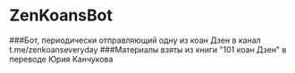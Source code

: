 # ZenKoansBot

###Бот, периодически отправляющий одну из коан Дзен в канал t.me/zenkoanseveryday
###Материалы взяты из книги "101 коан Дзен" в переводе Юрия Канчукова
